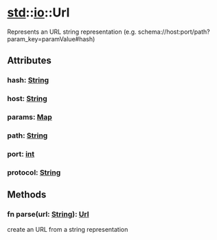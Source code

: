 # [std](/libs/std/)::[io](/libs/std/io/)::Url

Represents an URL string representation (e.g. schema://host:port/path?param_key=paramValue#hash)

## Attributes

### hash:&nbsp;[String](/libs/std/core/type.String.md)

### host:&nbsp;[String](/libs/std/core/type.String.md)

### params:&nbsp;[Map](/libs/std/core/type.Map.md)

### path:&nbsp;[String](/libs/std/core/type.String.md)

### port:&nbsp;[int](/libs/std/core/type.int.md)

### protocol:&nbsp;[String](/libs/std/core/type.String.md)

## Methods
### fn parse(url:&nbsp;[String](/libs/std/core/type.String.md)):&nbsp;[Url](/libs/std/io/type.Url.md)<Badge text="native" /><Badge text="static" />

create an URL from a string representation
